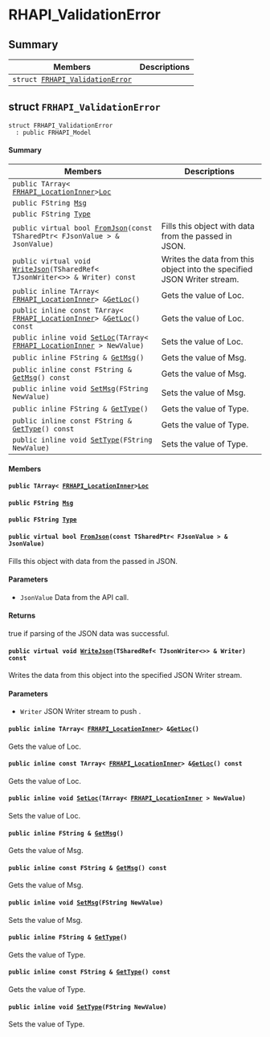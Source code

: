 # RHAPI_ValidationError <a id="group__RHAPI__ValidationError"></a>

## Summary

 Members                        | Descriptions                                
--------------------------------|---------------------------------------------
`struct `[`FRHAPI_ValidationError`](#structFRHAPI__ValidationError) | 

## struct `FRHAPI_ValidationError` <a id="structFRHAPI__ValidationError"></a>

```
struct FRHAPI_ValidationError
  : public FRHAPI_Model
```

#### Summary

 Members                        | Descriptions                                
--------------------------------|---------------------------------------------
`public TArray< `[`FRHAPI_LocationInner`](RHAPI_LocationInner.md#structFRHAPI__LocationInner)` > `[`Loc`](#structFRHAPI__ValidationError_1a1a98d9fa06ac2d429c8dfc06f71e6095) | 
`public FString `[`Msg`](#structFRHAPI__ValidationError_1aad95bbd2a625698ef454b0b973bd3b4c) | 
`public FString `[`Type`](#structFRHAPI__ValidationError_1a8e9d427414bc73fe37828220e2cc8d18) | 
`public virtual bool `[`FromJson`](#structFRHAPI__ValidationError_1ab3562d087a66613270f2c2108ff79b78)`(const TSharedPtr< FJsonValue > & JsonValue)` | Fills this object with data from the passed in JSON.
`public virtual void `[`WriteJson`](#structFRHAPI__ValidationError_1a6ad60c5e03c830506b58887849fa43db)`(TSharedRef< TJsonWriter<>> & Writer) const` | Writes the data from this object into the specified JSON Writer stream.
`public inline TArray< `[`FRHAPI_LocationInner`](RHAPI_LocationInner.md#structFRHAPI__LocationInner)` > & `[`GetLoc`](#structFRHAPI__ValidationError_1abf1227d9ef5b4a4238422c016c0859da)`()` | Gets the value of Loc.
`public inline const TArray< `[`FRHAPI_LocationInner`](RHAPI_LocationInner.md#structFRHAPI__LocationInner)` > & `[`GetLoc`](#structFRHAPI__ValidationError_1afee16f1cb4b4b1cff3be2fb367b9194b)`() const` | Gets the value of Loc.
`public inline void `[`SetLoc`](#structFRHAPI__ValidationError_1a790dc5f32c3159f3c633eb0edb85edd7)`(TArray< `[`FRHAPI_LocationInner`](RHAPI_LocationInner.md#structFRHAPI__LocationInner)` > NewValue)` | Sets the value of Loc.
`public inline FString & `[`GetMsg`](#structFRHAPI__ValidationError_1af87c82841237f79052cce426ba7c8f4e)`()` | Gets the value of Msg.
`public inline const FString & `[`GetMsg`](#structFRHAPI__ValidationError_1a033c4d3989361b189cbe719e9e3ada43)`() const` | Gets the value of Msg.
`public inline void `[`SetMsg`](#structFRHAPI__ValidationError_1a7025c8b35b61d2523cf426fd577cddae)`(FString NewValue)` | Sets the value of Msg.
`public inline FString & `[`GetType`](#structFRHAPI__ValidationError_1a1d00a847b3b555ad080655ebe0b5c261)`()` | Gets the value of Type.
`public inline const FString & `[`GetType`](#structFRHAPI__ValidationError_1a03c34fe18e8cbc74092d32accdc5d041)`() const` | Gets the value of Type.
`public inline void `[`SetType`](#structFRHAPI__ValidationError_1a4a714bf3a474e5ee8407c274514ae753)`(FString NewValue)` | Sets the value of Type.

#### Members

#### `public TArray< `[`FRHAPI_LocationInner`](RHAPI_LocationInner.md#structFRHAPI__LocationInner)` > `[`Loc`](#structFRHAPI__ValidationError_1a1a98d9fa06ac2d429c8dfc06f71e6095) <a id="structFRHAPI__ValidationError_1a1a98d9fa06ac2d429c8dfc06f71e6095"></a>

#### `public FString `[`Msg`](#structFRHAPI__ValidationError_1aad95bbd2a625698ef454b0b973bd3b4c) <a id="structFRHAPI__ValidationError_1aad95bbd2a625698ef454b0b973bd3b4c"></a>

#### `public FString `[`Type`](#structFRHAPI__ValidationError_1a8e9d427414bc73fe37828220e2cc8d18) <a id="structFRHAPI__ValidationError_1a8e9d427414bc73fe37828220e2cc8d18"></a>

#### `public virtual bool `[`FromJson`](#structFRHAPI__ValidationError_1ab3562d087a66613270f2c2108ff79b78)`(const TSharedPtr< FJsonValue > & JsonValue)` <a id="structFRHAPI__ValidationError_1ab3562d087a66613270f2c2108ff79b78"></a>

Fills this object with data from the passed in JSON.

#### Parameters
* `JsonValue` Data from the API call.

#### Returns
true if parsing of the JSON data was successful.

#### `public virtual void `[`WriteJson`](#structFRHAPI__ValidationError_1a6ad60c5e03c830506b58887849fa43db)`(TSharedRef< TJsonWriter<>> & Writer) const` <a id="structFRHAPI__ValidationError_1a6ad60c5e03c830506b58887849fa43db"></a>

Writes the data from this object into the specified JSON Writer stream.

#### Parameters
* `Writer` JSON Writer stream to push .

#### `public inline TArray< `[`FRHAPI_LocationInner`](RHAPI_LocationInner.md#structFRHAPI__LocationInner)` > & `[`GetLoc`](#structFRHAPI__ValidationError_1abf1227d9ef5b4a4238422c016c0859da)`()` <a id="structFRHAPI__ValidationError_1abf1227d9ef5b4a4238422c016c0859da"></a>

Gets the value of Loc.

#### `public inline const TArray< `[`FRHAPI_LocationInner`](RHAPI_LocationInner.md#structFRHAPI__LocationInner)` > & `[`GetLoc`](#structFRHAPI__ValidationError_1afee16f1cb4b4b1cff3be2fb367b9194b)`() const` <a id="structFRHAPI__ValidationError_1afee16f1cb4b4b1cff3be2fb367b9194b"></a>

Gets the value of Loc.

#### `public inline void `[`SetLoc`](#structFRHAPI__ValidationError_1a790dc5f32c3159f3c633eb0edb85edd7)`(TArray< `[`FRHAPI_LocationInner`](RHAPI_LocationInner.md#structFRHAPI__LocationInner)` > NewValue)` <a id="structFRHAPI__ValidationError_1a790dc5f32c3159f3c633eb0edb85edd7"></a>

Sets the value of Loc.

#### `public inline FString & `[`GetMsg`](#structFRHAPI__ValidationError_1af87c82841237f79052cce426ba7c8f4e)`()` <a id="structFRHAPI__ValidationError_1af87c82841237f79052cce426ba7c8f4e"></a>

Gets the value of Msg.

#### `public inline const FString & `[`GetMsg`](#structFRHAPI__ValidationError_1a033c4d3989361b189cbe719e9e3ada43)`() const` <a id="structFRHAPI__ValidationError_1a033c4d3989361b189cbe719e9e3ada43"></a>

Gets the value of Msg.

#### `public inline void `[`SetMsg`](#structFRHAPI__ValidationError_1a7025c8b35b61d2523cf426fd577cddae)`(FString NewValue)` <a id="structFRHAPI__ValidationError_1a7025c8b35b61d2523cf426fd577cddae"></a>

Sets the value of Msg.

#### `public inline FString & `[`GetType`](#structFRHAPI__ValidationError_1a1d00a847b3b555ad080655ebe0b5c261)`()` <a id="structFRHAPI__ValidationError_1a1d00a847b3b555ad080655ebe0b5c261"></a>

Gets the value of Type.

#### `public inline const FString & `[`GetType`](#structFRHAPI__ValidationError_1a03c34fe18e8cbc74092d32accdc5d041)`() const` <a id="structFRHAPI__ValidationError_1a03c34fe18e8cbc74092d32accdc5d041"></a>

Gets the value of Type.

#### `public inline void `[`SetType`](#structFRHAPI__ValidationError_1a4a714bf3a474e5ee8407c274514ae753)`(FString NewValue)` <a id="structFRHAPI__ValidationError_1a4a714bf3a474e5ee8407c274514ae753"></a>

Sets the value of Type.

